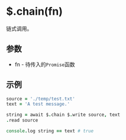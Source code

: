 # $.chain(fn)

链式调用。

## 参数

- fn - 待传入的`Promise`函数

## 示例

```coffeescript
source = './temp/test.txt'
text = 'A test message.'

string = await $.chain $.write source, text
.read source

console.log string == text # true
```